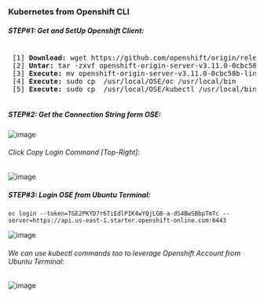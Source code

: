 ### Kubernetes from Openshift CLI

##### STEP#1: Get and SetUp Openshift Client:
 <pre>  
 [1] <b>Download:</b> wget https://github.com/openshift/origin/releases/download/v3.11.0/openshift-origin-server-v3.11.0-0cbc58b-linux-64bit.tar.gz
 [2] <b>Untar:</b> tar -zxvf openshift-origin-server-v3.11.0-0cbc58b-linux-64bit.tar.gz 
 [3] <b>Execute:</b> mv openshift-origin-server-v3.11.0-0cbc58b-linux-64bit /usr/local/OSE/
 [4] <b>Execute:</b> sudo cp  /usr/local/OSE/oc /usr/local/bin
 [5] <b>Execute:</b> sudo cp  /usr/local/OSE/kubectl /usr/local/bin
 </pre>
##### STEP#2: Get the Connection String form OSE:
![image](https://user-images.githubusercontent.com/45539698/68072250-a8837a80-fda9-11e9-9b41-4fb49297aa92.png)
###### Click *Copy Login Command* [Top-Right]:
![image](https://user-images.githubusercontent.com/45539698/68072277-1334b600-fdaa-11e9-9dfe-ef254d94dbe9.png)

##### STEP#3: Login OSE from Ubuntu Terminal:
```
oc login --token=TGE2PKYD7r6TiEdlPIK4wYQjLGB-a-dS4BwSBbpTmTc --server=https://api.us-east-1.starter.openshift-online.com:6443
```
![image](https://user-images.githubusercontent.com/45539698/68084310-21420f80-fe5a-11e9-8a97-7215ddd7629f.png)
###### We can use kubectl commands too to leverage Openshift Account from Ubuntu Terminal:
![image](https://user-images.githubusercontent.com/45539698/68084329-40d93800-fe5a-11e9-9851-8c3dec736735.png)


